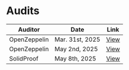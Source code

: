 # Audits

| Auditor       | Date           | Link       |
| ------------- | -------------- | ---------- |
| OpenZeppelin  | Mar. 31st, 2025| [View](https://drive.google.com/file/d/1YFrqrPpDM2eP6KL-3VZ8A6MRe0dvQH91/view)|
| OpenZeppelin  | May 2nd, 2025| [View](https://drive.google.com/file/d/1wsWiT-DCcuGV6HJzc4Ct11hyCZieQqyB/view?usp=sharing)|
| SolidProof  | May 8th, 2025| [View](https://app.solidproof.io/projects/compensator)|